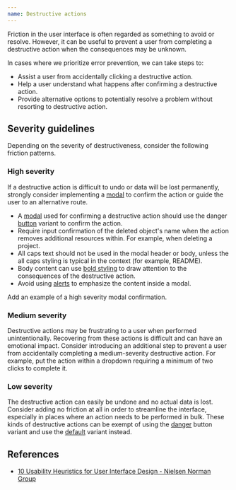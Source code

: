 ```yaml
---
name: Destructive actions
---
```


Friction in the user interface is often regarded as something to avoid or resolve. However, it can be useful to prevent a user from completing a destructive action when the consequences may be unknown.

In cases where we prioritize error prevention, we can take steps to:

- Assist a user from accidentally clicking a destructive action.
- Help a user understand what happens after confirming a destructive action.
- Provide alternative options to potentially resolve a problem without resorting to destructive action.

## Severity guidelines

Depending on the severity of destructiveness, consider the following friction patterns.

### High severity

If a destructive action is difficult to undo or data will be lost permanently, strongly consider implementing a [modal](/components/modal) to confirm the action or guide the user to an alternative route.

* A [modal](/components/modal) used for confirming a destructive action should use the danger [button](/components/button/#variants) variant to confirm the action.
* Require input confirmation of the deleted object's name when the action removes additional resources within. For example, when deleting a project.
* All caps text should not be used in the modal header or body, unless the all caps styling is typical in the context (for example, README).
* Body content can use [bold styling](/product-foundations/type-fundamentals/#font-weight) to draw attention to the consequences of the destructive action.
* Avoid using [alerts](/components/alert) to emphasize the content inside a modal.

<todo>Add an example of a high severity modal confirmation.</todo>

### Medium severity

Destructive actions may be frustrating to a user when performed unintentionally. Recovering from these actions is difficult and can have an emotional impact. Consider introducing an additional step to prevent a user from accidentally completing a medium-severity destructive action. For example, put the action within a dropdown requiring a minimum of two clicks to complete it.

### Low severity

The destructive action can easily be undone and no actual data is lost. Consider adding no friction at all in order to streamline the interface, especially in places where an action needs to be performed in bulk. These kinds of destructive actions can be exempt of using the [danger](/components/button#variants) button variant and use the [default](/components/button#variants) variant instead.

## References

- [10 Usability Heuristics for User Interface Design - Nielsen Norman Group](https://www.nngroup.com/articles/ten-usability-heuristics/)
